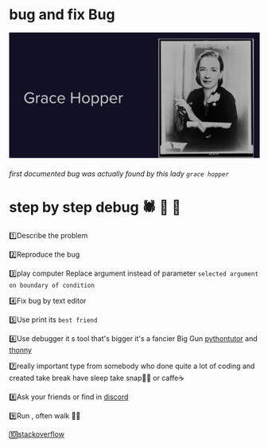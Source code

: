 # bug    and fix Bug

![creator](https://raw.githubusercontent.com/wer340/python-angelayu/main/13_day-13/image/buf_doc.png)

###### first documented bug was actually found by this lady  `grace hopper`

# step by step debug  🕷️  🐞  🐜

1️⃣Describe the problem

2️⃣Reproduce the bug

3️⃣play computer  Replace argument instead of parameter `selected argument on boundary of condition`

4️⃣Fix bug by text editor  

5️⃣Use print its  `best friend`

6️⃣Use debugger it s tool that's bigger it's a fancier Big Gun   [pythontutor](https://pythontutor.com/) and [thonny](https://thonny.org/)

7️⃣really important type from somebody who done quite a lot of coding and created take break have sleep take snap🥱😴 or caffe☕

8️⃣Ask your friends  or find in [discord](https://discord.com/)

9️⃣Run , often walk 🏃‍♂️

🔟[stackoverflow](https://stackoverflow.com/)
